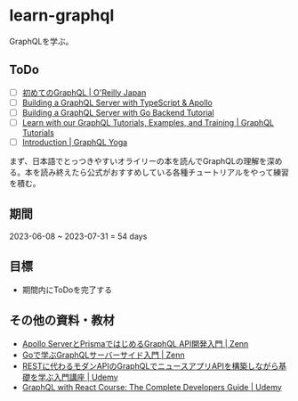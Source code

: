 # learn-graphql

GraphQLを学ぶ。

## ToDo

- [ ] [初めてのGraphQL | O'Reilly Japan](https://www.oreilly.co.jp/books/9784873118932/)
- [ ] [Building a GraphQL Server with TypeScript & Apollo](https://www.howtographql.com/typescript-apollo/0-introduction/)
- [ ] [Building a GraphQL Server with Go Backend Tutorial](https://www.howtographql.com/graphql-go/0-introduction/)
- [ ] [Learn with our GraphQL Tutorials, Examples, and Training | GraphQL Tutorials](https://www.apollographql.com/tutorials/)
- [ ] [Introduction | GraphQL Yoga](https://the-guild.dev/graphql/yoga-server/tutorial/basic)

まず、日本語でとっつきやすいオライリーの本を読んでGraphQLの理解を深める。本を読み終えたら公式がおすすめしている各種チュートリアルをやって練習を積む。

## 期間

2023-06-08 ~ 2023-07-31 = 54 days

## 目標

- 期間内にToDoを完了する

## その他の資料・教材

- [Apollo ServerとPrismaではじめるGraphQL API開発入門 | Zenn](https://zenn.dev/eringiv3/books/a85174531fd56a)
- [Goで学ぶGraphQLサーバーサイド入門 | Zenn](https://zenn.dev/hsaki/books/golang-graphql)
- [RESTに代わるモダンAPIのGraphQLでニュースアプリAPIを構築しながら基礎を学ぶ入門講座 | Udemy](https://www.udemy.com/course/graphql-tutorial-with-newsapp-api/)
- [GraphQL with React Course: The Complete Developers Guide | Udemy](https://www.udemy.com/course/graphql-with-react-course/)

